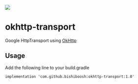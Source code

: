 [![](https://jitpack.io/v/bishiboosh/okhttp-transport.svg)](https://jitpack.io/#bishiboosh/okhttp-transport)

# okhttp-transport
Google HttpTransport using [OkHttp](https://github.com/square/okhttp)

## Usage
Add the following line to your build.gradle
```
implementation 'com.github.bishiboosh:okhttp-transport:1.0'
```
